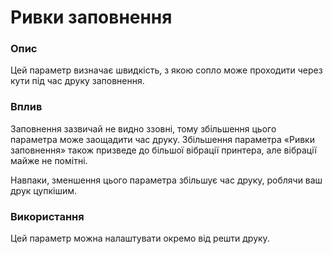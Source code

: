 Ривки заповнення
====

### **Опис**

Цей параметр визначає швидкість, з якою сопло може проходити через кути під час друку заповнення.

### **Вплив**

Заповнення зазвичай не видно ззовні, тому збільшення цього параметра може заощадити час друку. Збільшення параметра «Ривки заповнення» також призведе до більшої вібрації принтера, але вібрації майже не помітні.

Навпаки, зменшення цього параметра збільшує час друку, роблячи ваш друк цупкішим.

### **Використання**

Цей параметр можна налаштувати окремо від решти друку.
